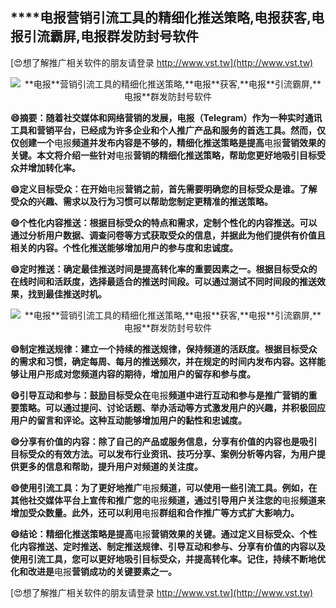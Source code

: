 ## ****电报**营销引流工具的精细化推送策略,**电报**获客,**电报**引流霸屏,**电报**群发防封号软件**

[😍想了解推广相关软件的朋友请登录 http://www.vst.tw](http://www.vst.tw)

 <center><img src="https://vst.tw/MP4/tuiguang/png/5.png" alt="**电报**营销引流工具的精细化推送策略,**电报**获客,**电报**引流霸屏,**电报**群发防封号软件"></center>

**😄摘要：随着社交媒体和网络营销的发展，**电报**（Telegram）作为一种实时通讯工具和营销平台，已经成为许多企业和个人推广产品和服务的首选工具。然而，仅仅创建一个**电报**频道并发布内容是不够的，精细化推送策略是提高**电报**营销效果的关键。本文将介绍一些针对**电报**营销的精细化推送策略，帮助您更好地吸引目标受众并增加转化率。**

**😄定义目标受众：在开始**电报**营销之前，首先需要明确您的目标受众是谁。了解受众的兴趣、需求以及行为习惯可以帮助您制定更精准的推送策略。**

**😄个性化内容推送：根据目标受众的特点和需求，定制个性化的内容推送。可以通过分析用户数据、调查问卷等方式获取受众的信息，并据此为他们提供有价值且相关的内容。个性化推送能够增加用户的参与度和忠诚度。**

**😄定时推送：确定最佳推送时间是提高转化率的重要因素之一。根据目标受众的在线时间和活跃度，选择最适合的推送时间段。可以通过测试不同时间段的推送效果，找到最佳推送时机。**

 <center><img src="https://vst.tw/MP4/tuiguang/png/0.png" alt="**电报**营销引流工具的精细化推送策略,**电报**获客,**电报**引流霸屏,**电报**群发防封号软件"></center>

**😄制定推送规律：建立一个持续的推送规律，保持频道的活跃度。根据目标受众的需求和习惯，确定每周、每月的推送频次，并在规定的时间内发布内容。这样能够让用户形成对您频道内容的期待，增加用户的留存和参与度。**

**😄引导互动和参与：鼓励目标受众在**电报**频道中进行互动和参与是推广营销的重要策略。可以通过提问、讨论话题、举办活动等方式激发用户的兴趣，并积极回应用户的留言和评论。这种互动能够增加用户的黏性和忠诚度。**

**😄分享有价值的内容：除了自己的产品或服务信息，分享有价值的内容也是吸引目标受众的有效方法。可以发布行业资讯、技巧分享、案例分析等内容，为用户提供更多的信息和帮助，提升用户对频道的关注度。**

**😄使用引流工具：为了更好地推广**电报**频道，可以使用一些引流工具。例如，在其他社交媒体平台上宣传和推广您的**电报**频道，通过引导用户关注您的**电报**频道来增加受众数量。此外，还可以利用**电报**群组和合作推广等方式扩大影响力。**

**😄结论：精细化推送策略是提高**电报**营销效果的关键。通过定义目标受众、个性化内容推送、定时推送、制定推送规律、引导互动和参与、分享有价值的内容以及使用引流工具，您可以更好地吸引目标受众，并提高转化率。记住，持续不断地优化和改进是**电报**营销成功的关键要素之一。**

[😍想了解推广相关软件的朋友请登录 http://www.vst.tw](http://www.vst.tw)



